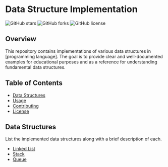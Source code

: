 # Data Structure Implementation

![GitHub stars](https://img.shields.io/github/stars/Mo7ammedd/data-structure?style=social)
![GitHub forks](https://img.shields.io/github/forks/Mo7ammedd/data-structure?style=social)
![GitHub license](https://img.shields.io/github/license/Mo7ammedd/data-structure)

## Overview

This repository contains implementations of various data structures in [programming language]. The goal is to provide clear and well-documented examples for educational purposes and as a reference for understanding fundamental data structures.

## Table of Contents

- [Data Structures](#data-structures)
- [Usage](#usage)
- [Contributing](#contributing)
- [License](#license)

## Data Structures

List the implemented data structures along with a brief description of each.

- [Linked List](link-to-linked-list-documentation)
- [Stack](link-to-stack-documentation)
- [Queue](link-to-queue-documentation)


